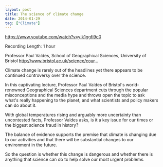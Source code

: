 ```yaml
---
layout: post
title: The science of climate change
date: 2014-01-29
tag: ["Climate"]
---
```


https://www.youtube.com/watch?v=yIk1ggfi9c0 

Recording Length: 1 hour

Professor Paul Valdes, School of Geographical Sciences, University of Bristol
http://www.bristol.ac.uk/science/cour...

Climate change is rarely out of the headlines yet there appears to be continued controversy over the science.

In this captivating lecture, Professor Paul Valdes of Bristol's world-renowned Geographical Sciences department cuts through the popular misconceptions and the media hype and throws open the topic to ask what's really happening to the planet, and what scientists and policy makers can do about it.

With global temperatures rising and arguably more uncertainty than uncontested facts, Professor Valdes asks, is it a key issue for our times or the biggest science fraud in history?

The balance of evidence supports the premise that climate is changing due to our activities and that there will be substantial changes to our environment in the future.

So the question is whether this change is dangerous and whether there is anything that science can do to help solve our most urgent problems.